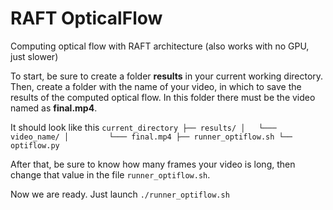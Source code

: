 # RAFT OpticalFlow
Computing optical flow with RAFT architecture (also works with no GPU, just slower)

To start, be sure to create a folder __results__ in your current working directory.
Then, create a folder with the name of your video, in which to save the results of the computed optical flow. In this folder there must be the video named as __final.mp4__.

It should look like this
`current_directory
├── results/
│   └─── video_name/
│         └─── final.mp4
├── runner_optiflow.sh
└── optiflow.py
`

After that, be sure to know how many frames your video is long, then change that value in the file `runner_optiflow.sh`.

Now we are ready. Just launch `./runner_optiflow.sh`
